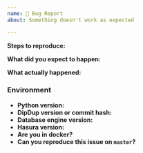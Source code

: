 ```yaml
---
name: 🚧 Bug Report
about: Something doesn't work as expected

---
```


**Steps to reproduce:**

**What did you expect to happen:**

**What actually happened:**

### Environment

* **Python version:**
* **DipDup version or commit hash:**
* **Database engine version:**
* **Hasura version:**
* **Are you in docker?**
* **Can you reproduce this issue on `master`?**

<!---
### Attachment checklist

- [ ] General: DipDup logs (~100 lines above stacktrace)
- [ ] General: `config export` output
- [ ] General: `models.py`
- [ ] SQL issues: `schema export` output
- [ ] Hasura issues: Hasura container logs
-->